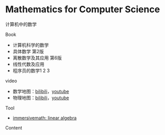 # Mathematics for Computer Science

计算机中的数学

Book

* 计算机科学的数学 
* 具体数学 第2版
* 离散数学及其应用 第6版
* 线性代数及应用
* 程序员的数学1 2 3 


video

* 数学地图：[bilibili](https://www.bilibili.com/video/av9208524?from=search&seid=15485865071546240272)，[youtube](https://www.youtube.com/watch?v=OmJ-4B-mS-Y&list=PLOYRlicwLG3St5aEm02ncj-sPDJwmojIS&index=2)
* 物理地图：[bilibili](https://www.bilibili.com/video/av9206164?from=search&seid=8874245310149466695)，[youtube](https://www.youtube.com/watch?v=ZihywtixUYo&list=PLOYRlicwLG3St5aEm02ncj-sPDJwmojIS&index=1)

Tool
* [immersivemath: linear algebra](http://immersivemath.com/ila/index.html)

Content

